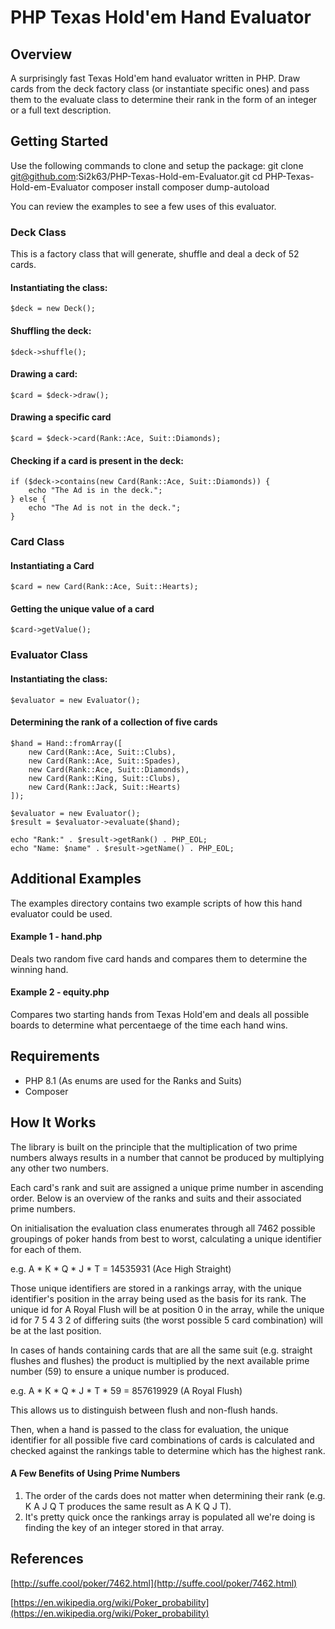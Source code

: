 # PHP Texas Hold'em Hand Evaluator

## Overview

A surprisingly fast Texas Hold'em hand evaluator written in PHP. Draw cards from the deck factory class (or instantiate specific ones) and pass them to the evaluate class to determine their rank in the form of an integer or a full text description.

## Getting Started

Use the following commands to clone and setup the package:
	git clone git@github.com:Si2k63/PHP-Texas-Hold-em-Evaluator.git
	cd PHP-Texas-Hold-em-Evaluator
	composer install
	composer dump-autoload

You can review the examples to see a few uses of this evaluator.

### Deck Class
This is a factory class that will generate, shuffle and deal a deck of 52 cards.

#### Instantiating the class:
	$deck = new Deck();

#### Shuffling the deck:
	$deck->shuffle();

#### Drawing a card:
	$card = $deck->draw();

#### Drawing a specific card
	$card = $deck->card(Rank::Ace, Suit::Diamonds);

#### Checking if a card is present in the deck:
    if ($deck->contains(new Card(Rank::Ace, Suit::Diamonds)) {
		echo "The Ad is in the deck.";
	} else {
		echo "The Ad is not in the deck.";
	}

### Card Class

#### Instantiating a Card
	$card = new Card(Rank::Ace, Suit::Hearts);

#### Getting the unique value of a card
	$card->getValue();

### Evaluator Class

#### Instantiating the class:
	$evaluator = new Evaluator();

#### Determining the rank of a collection of five cards
	$hand = Hand::fromArray([
		new Card(Rank::Ace, Suit::Clubs),
		new Card(Rank::Ace, Suit::Spades),
		new Card(Rank::Ace, Suit::Diamonds),
		new Card(Rank::King, Suit::Clubs),
		new Card(Rank::Jack, Suit::Hearts)
	]);
 
	$evaluator = new Evaluator();
	$result = $evaluator->evaluate($hand);

	echo "Rank:" . $result->getRank() . PHP_EOL;
	echo "Name: $name" . $result->getName() . PHP_EOL;

## Additional Examples

The examples directory contains two example scripts of how this hand evaluator could be used.

#### Example 1 - hand.php

Deals two random five card hands and compares them to determine the winning hand.

#### Example 2 - equity.php

Compares two starting hands from Texas Hold'em and deals all possible boards to determine what percentaege of the time each hand wins.

## Requirements
- PHP 8.1 (As enums are used for the Ranks and Suits)
- Composer

## How It Works

The library is built on the principle that the multiplication of two prime numbers always results in a number that cannot be produced by multiplying any other two numbers.

Each card's rank and suit are assigned a unique prime number in ascending order. Below is an overview of the ranks and suits and their associated prime numbers.

On initialisation the evaluation class enumerates through all 7462 possible groupings of poker hands from best to worst, calculating a unique identifier for each of them. 

e.g. A * K * Q * J * T = 14535931 (Ace High Straight)

Those unique identifiers are stored in a rankings array, with the unique identifier's position in the array being used as the basis for its rank. The unique id for A Royal Flush will be at position 0 in the array, while the unique id for 7 5 4 3 2 of differing suits (the worst possible 5 card combination) will be at the last position.

In cases of hands containing cards that are all the same suit (e.g. straight flushes and flushes) the product is multiplied by the next available prime number (59) to ensure a unique number is produced.

e.g. A * K * Q * J * T * 59 = 857619929 (A Royal Flush)

This allows us to distinguish between flush and non-flush hands.

Then, when a hand is passed to the class for evaluation, the unique identifier for all possible five card combinations of cards is calculated and checked against the rankings table to determine which has the highest rank.

#### A Few Benefits of Using Prime Numbers

1. The order of the cards does not matter when determining their rank (e.g. K A J Q T produces the same result as A K Q J T).
2. It's pretty quick once the rankings array is populated all we're doing is finding the key of an integer stored in that array.

## References
[http://suffe.cool/poker/7462.html](http://suffe.cool/poker/7462.html)

[https://en.wikipedia.org/wiki/Poker_probability](https://en.wikipedia.org/wiki/Poker_probability)